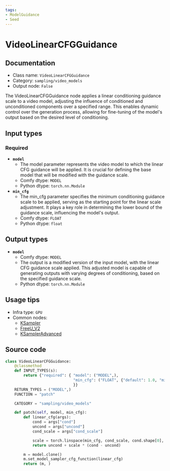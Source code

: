 ```yaml
---
tags:
- ModelGuidance
- Seed
---
```


# VideoLinearCFGGuidance
## Documentation
- Class name: `VideoLinearCFGGuidance`
- Category: `sampling/video_models`
- Output node: `False`

The VideoLinearCFGGuidance node applies a linear conditioning guidance scale to a video model, adjusting the influence of conditioned and unconditioned components over a specified range. This enables dynamic control over the generation process, allowing for fine-tuning of the model's output based on the desired level of conditioning.
## Input types
### Required
- **`model`**
    - The model parameter represents the video model to which the linear CFG guidance will be applied. It is crucial for defining the base model that will be modified with the guidance scale.
    - Comfy dtype: `MODEL`
    - Python dtype: `torch.nn.Module`
- **`min_cfg`**
    - The min_cfg parameter specifies the minimum conditioning guidance scale to be applied, serving as the starting point for the linear scale adjustment. It plays a key role in determining the lower bound of the guidance scale, influencing the model's output.
    - Comfy dtype: `FLOAT`
    - Python dtype: `float`
## Output types
- **`model`**
    - Comfy dtype: `MODEL`
    - The output is a modified version of the input model, with the linear CFG guidance scale applied. This adjusted model is capable of generating outputs with varying degrees of conditioning, based on the specified guidance scale.
    - Python dtype: `torch.nn.Module`
## Usage tips
- Infra type: `GPU`
- Common nodes:
    - [KSampler](../../Comfy/Nodes/KSampler.md)
    - [FreeU_V2](../../Comfy/Nodes/FreeU_V2.md)
    - [KSamplerAdvanced](../../Comfy/Nodes/KSamplerAdvanced.md)



## Source code
```python
class VideoLinearCFGGuidance:
    @classmethod
    def INPUT_TYPES(s):
        return {"required": { "model": ("MODEL",),
                              "min_cfg": ("FLOAT", {"default": 1.0, "min": 0.0, "max": 100.0, "step":0.5, "round": 0.01}),
                              }}
    RETURN_TYPES = ("MODEL",)
    FUNCTION = "patch"

    CATEGORY = "sampling/video_models"

    def patch(self, model, min_cfg):
        def linear_cfg(args):
            cond = args["cond"]
            uncond = args["uncond"]
            cond_scale = args["cond_scale"]

            scale = torch.linspace(min_cfg, cond_scale, cond.shape[0], device=cond.device).reshape((cond.shape[0], 1, 1, 1))
            return uncond + scale * (cond - uncond)

        m = model.clone()
        m.set_model_sampler_cfg_function(linear_cfg)
        return (m, )

```
